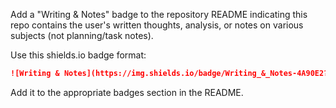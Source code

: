 Add a "Writing & Notes" badge to the repository README indicating this repo contains the user's written thoughts, analysis, or notes on various subjects (not planning/task notes).

Use this shields.io badge format:
```markdown
![Writing & Notes](https://img.shields.io/badge/Writing_&_Notes-4A90E2?style=for-the-badge&logo=bookstack&logoColor=white)
```

Add it to the appropriate badges section in the README.
